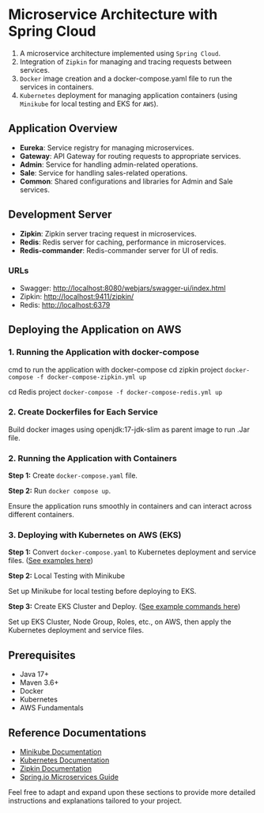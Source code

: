 # Microservice Architecture with Spring Cloud

1. A microservice architecture implemented using `Spring Cloud`.
2. Integration of `Zipkin` for managing and tracing requests between services.
3. `Docker` image creation and a docker-compose.yaml file to run the services in containers.
4. `Kubernetes` deployment for managing application containers (using `Minikube` for local testing and EKS for `AWS`).

## Application Overview

- **Eureka**: Service registry for managing microservices.
- **Gateway**: API Gateway for routing requests to appropriate services.
- **Admin**: Service for handling admin-related operations.
- **Sale**: Service for handling sales-related operations.
- **Common**: Shared configurations and libraries for Admin and Sale services.

## Development Server
- **Zipkin**: Zipkin server tracing request in microservices.
- **Redis**: Redis server for caching, performance in microservices.
- **Redis-commander**: Redis-commander server for UI of redis.

### URLs

- Swagger: [http://localhost:8080/webjars/swagger-ui/index.html](http://localhost:8080/webjars/swagger-ui/index.html)
- Zipkin: [http://localhost:9411/zipkin/](http://localhost:9411/zipkin/)
- Redis: [http://localhost:6379](http://localhost:6379)

## Deploying the Application on AWS

### 1. Running the Application with docker-compose

cmd to run the application with docker-compose
cd zipkin project
```docker-compose -f docker-compose-zipkin.yml up```

cd Redis project
```docker-compose -f docker-compose-redis.yml up```

### 2. Create Dockerfiles for Each Service

Build docker images using openjdk:17-jdk-slim as parent image to run .Jar file.

### 2. Running the Application with Containers

**Step 1:** Create `docker-compose.yaml` file.

**Step 2:** Run `docker compose up`.

Ensure the application runs smoothly in containers and can interact across different containers.

### 3. Deploying with Kubernetes on AWS (EKS)

**Step 1:** Convert `docker-compose.yaml` to Kubernetes deployment and service files. ([See examples here](kubernetes))

**Step 2:** Local Testing with Minikube

Set up Minikube for local testing before deploying to EKS.

**Step 3:** Create EKS Cluster and Deploy. ([See example commands here](run.txt))

Set up EKS Cluster, Node Group, Roles, etc., on AWS, then apply the Kubernetes deployment and service files.

## Prerequisites

- Java 17+
- Maven 3.6+
- Docker
- Kubernetes
- AWS Fundamentals

## Reference Documentations

- [Minikube Documentation](https://minikube.sigs.k8s.io/docs/)
- [Kubernetes Documentation](https://kubernetes.io/docs/tasks/)
- [Zipkin Documentation](https://zipkin.io/)
- [Spring.io Microservices Guide](https://spring.io/microservices)

Feel free to adapt and expand upon these sections to provide more detailed instructions and explanations tailored to your project.
